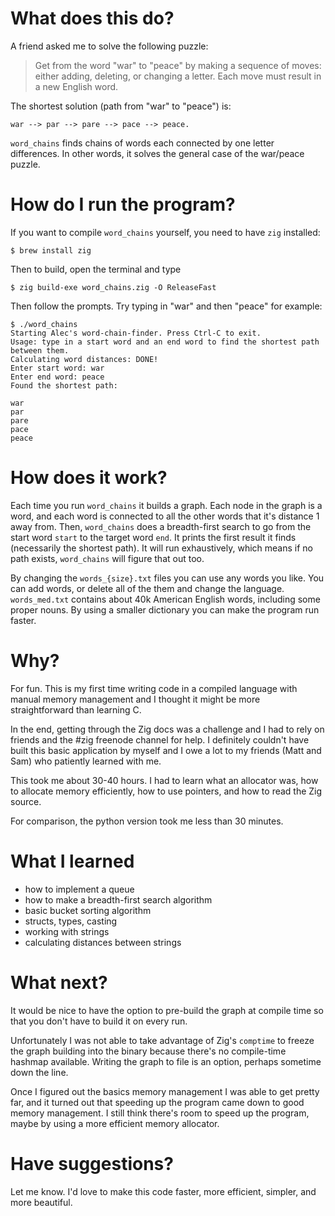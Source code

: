 # What does this do?

A friend asked me to solve the following puzzle: 

> Get from the word "war" to "peace" by making a sequence of moves: either adding, deleting, or changing a letter. Each move must result in a new English word.

The shortest solution (path from "war" to "peace") is: 

`war --> par --> pare --> pace --> peace.`

`word_chains` finds chains of words each connected by one letter differences. In other words, it solves the general case of the war/peace puzzle.

# How do I run the program?

If you want to compile `word_chains` yourself, you need to have `zig` installed:

```
$ brew install zig
```

Then to build, open the terminal and type

```
$ zig build-exe word_chains.zig -O ReleaseFast
```

Then follow the prompts. Try typing in "war" and then "peace" for example:

    $ ./word_chains
    Starting Alec's word-chain-finder. Press Ctrl-C to exit.
    Usage: type in a start word and an end word to find the shortest path between them.
    Calculating word distances: DONE!
    Enter start word: war  
    Enter end word: peace
    Found the shortest path:

    war
    par
    pare
    pace
    peace

# How does it work?

Each time you run `word_chains` it builds a graph. Each node in the graph is a word, and each word is connected to all the other words that it's distance 1 away from. Then, `word_chains` does a breadth-first search to go from the start word `start` to the target word `end`. It prints the first result it finds (necessarily the shortest path). It will run exhaustively, which means if no path exists, `word_chains` will figure that out too.

By changing the `words_{size}.txt` files you can use any words you like. You can add words, or delete all of the them and change the language. `words_med.txt` contains about 40k American English words, including some proper nouns. By using a smaller dictionary you can make the program run faster.

# Why?

For fun. This is my first time writing code in a compiled language with manual memory management and I thought it might be more straightforward than learning C.

In the end, getting through the Zig docs was a challenge and I had to rely on friends and the #zig freenode channel for help. I definitely couldn't have built this basic application by myself and I owe a lot to my friends (Matt and Sam) who patiently learned with me.

This took me about 30-40 hours. I had to learn what an allocator was, how to allocate memory efficiently, how to use pointers, and how to read the Zig source. 

For comparison, the python version took me less than 30 minutes.

# What I learned 

* how to implement a queue
* how to make a breadth-first search algorithm
* basic bucket sorting algorithm
* structs, types, casting
* working with strings
* calculating distances between strings

# What next?

It would be nice to have the option to pre-build the graph at compile time so that you don't have to build it on every run.

Unfortunately I was not able to take advantage of Zig's `comptime` to freeze the graph building into the binary because there's no compile-time hashmap available. Writing the graph to file is an option, perhaps sometime down the line. 

Once I figured out the basics memory management I was able to get pretty far, and it turned out that speeding up the program came down to good memory management. I still think there's room to speed up the program, maybe by using a more efficient memory allocator. 

# Have suggestions?

Let me know. I'd love to make this code faster, more efficient, simpler, and more beautiful.